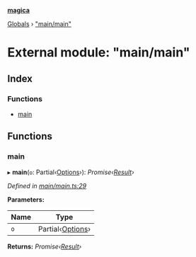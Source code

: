 **[magica](../README.md)**

[Globals](../README.md) › ["main/main"](_main_main_.md)

# External module: "main/main"

## Index

### Functions

* [main](_main_main_.md#main)

## Functions

###  main

▸ **main**(`o`: Partial‹[Options](../interfaces/_types_.options.md)›): *Promise‹[Result](../interfaces/_types_.result.md)›*

*Defined in [main/main.ts:29](https://github.com/cancerberoSgx/magica/blob/64330f2/src/main/main.ts#L29)*

**Parameters:**

Name | Type |
------ | ------ |
`o` | Partial‹[Options](../interfaces/_types_.options.md)› |

**Returns:** *Promise‹[Result](../interfaces/_types_.result.md)›*
